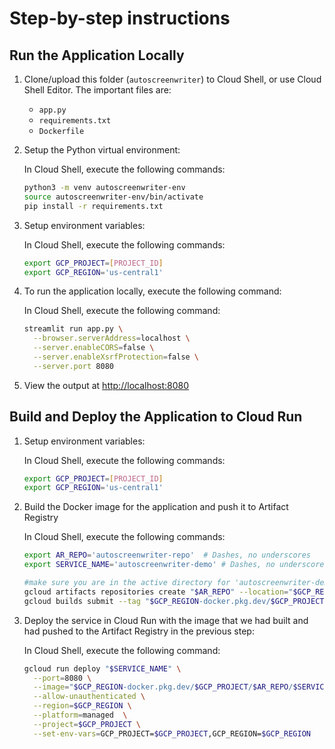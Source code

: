 # Step-by-step instructions
## Run the Application Locally
1. Clone/upload this folder (`autoscreenwriter`) to Cloud Shell, or use Cloud Shell Editor. The important files are:
    - `app.py`
    - `requirements.txt`
    - `Dockerfile`

2. Setup the Python virtual environment:

    In Cloud Shell, execute the following commands:

    ```bash
    python3 -m venv autoscreenwriter-env
    source autoscreenwriter-env/bin/activate
    pip install -r requirements.txt
    ```
3.  Setup environment variables:

    In Cloud Shell, execute the following commands:

    ```bash
    export GCP_PROJECT=[PROJECT_ID]
    export GCP_REGION='us-central1'
    ```

3.  To run the application locally, execute the following command:

    In Cloud Shell, execute the following command:

    ```bash
    streamlit run app.py \
      --browser.serverAddress=localhost \
      --server.enableCORS=false \
      --server.enableXsrfProtection=false \
      --server.port 8080
    ```
4. View the output at [http://localhost:8080](http://localhost:8080)


## Build and Deploy the Application to Cloud Run

1. Setup environment variables:

    In Cloud Shell, execute the following commands:

    ```bash
    export GCP_PROJECT=[PROJECT_ID]
    export GCP_REGION='us-central1'
    ```

2. Build the Docker image for the application and push it to Artifact Registry

    In Cloud Shell, execute the following commands:

    ```bash
    export AR_REPO='autoscreenwriter-repo'  # Dashes, no underscores
    export SERVICE_NAME='autoscreenwriter-demo' # Dashes, no underscores

    #make sure you are in the active directory for 'autoscreenwriter-demo'
    gcloud artifacts repositories create "$AR_REPO" --location="$GCP_REGION" --repository-format=Docker
    gcloud builds submit --tag "$GCP_REGION-docker.pkg.dev/$GCP_PROJECT/$AR_REPO/$SERVICE_NAME"
    ```
3.  Deploy the service in Cloud Run with the image that we
    had built and had pushed to the Artifact Registry in the previous step:

    In Cloud Shell, execute the following command:

    ```bash
    gcloud run deploy "$SERVICE_NAME" \
      --port=8080 \
      --image="$GCP_REGION-docker.pkg.dev/$GCP_PROJECT/$AR_REPO/$SERVICE_NAME" \
      --allow-unauthenticated \
      --region=$GCP_REGION \
      --platform=managed  \
      --project=$GCP_PROJECT \
      --set-env-vars=GCP_PROJECT=$GCP_PROJECT,GCP_REGION=$GCP_REGION
    ```
